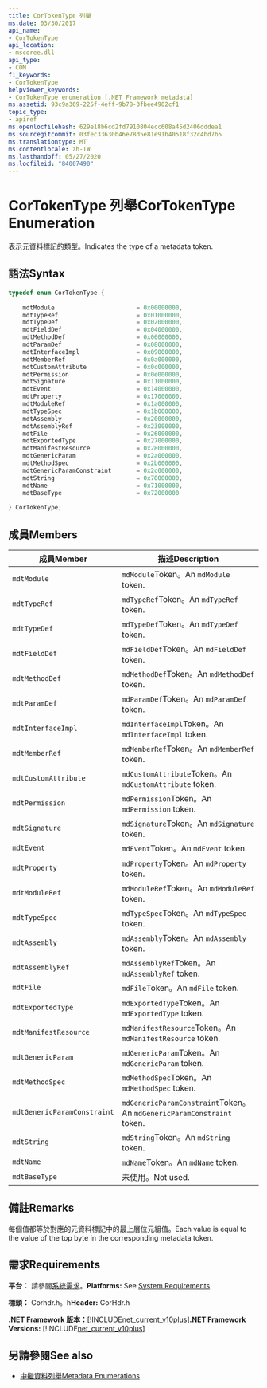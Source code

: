```yaml
---
title: CorTokenType 列舉
ms.date: 03/30/2017
api_name:
- CorTokenType
api_location:
- mscoree.dll
api_type:
- COM
f1_keywords:
- CorTokenType
helpviewer_keywords:
- CorTokenType enumeration [.NET Framework metadata]
ms.assetid: 93c9a369-225f-4eff-9b78-3fbee4902cf1
topic_type:
- apiref
ms.openlocfilehash: 629e18b6cd2fd7910804ecc608a45d2406dddea1
ms.sourcegitcommit: 03fec33630b46e78d5e81e91b40518f32c4bd7b5
ms.translationtype: MT
ms.contentlocale: zh-TW
ms.lasthandoff: 05/27/2020
ms.locfileid: "84007490"
---
```

# <a name="cortokentype-enumeration"></a><span data-ttu-id="1d2b4-102">CorTokenType 列舉</span><span class="sxs-lookup"><span data-stu-id="1d2b4-102">CorTokenType Enumeration</span></span>
<span data-ttu-id="1d2b4-103">表示元資料標記的類型。</span><span class="sxs-lookup"><span data-stu-id="1d2b4-103">Indicates the type of a metadata token.</span></span>  
  
## <a name="syntax"></a><span data-ttu-id="1d2b4-104">語法</span><span class="sxs-lookup"><span data-stu-id="1d2b4-104">Syntax</span></span>  
  
```cpp  
typedef enum CorTokenType {  
  
    mdtModule                       = 0x00000000,  
    mdtTypeRef                      = 0x01000000,  
    mdtTypeDef                      = 0x02000000,  
    mdtFieldDef                     = 0x04000000,  
    mdtMethodDef                    = 0x06000000,  
    mdtParamDef                     = 0x08000000,  
    mdtInterfaceImpl                = 0x09000000,  
    mdtMemberRef                    = 0x0a000000,  
    mdtCustomAttribute              = 0x0c000000,  
    mdtPermission                   = 0x0e000000,  
    mdtSignature                    = 0x11000000,  
    mdtEvent                        = 0x14000000,  
    mdtProperty                     = 0x17000000,  
    mdtModuleRef                    = 0x1a000000,  
    mdtTypeSpec                     = 0x1b000000,  
    mdtAssembly                     = 0x20000000,  
    mdtAssemblyRef                  = 0x23000000,  
    mdtFile                         = 0x26000000,  
    mdtExportedType                 = 0x27000000,  
    mdtManifestResource             = 0x28000000,  
    mdtGenericParam                 = 0x2a000000,  
    mdtMethodSpec                   = 0x2b000000,  
    mdtGenericParamConstraint       = 0x2c000000,  
    mdtString                       = 0x70000000,  
    mdtName                         = 0x71000000,  
    mdtBaseType                     = 0x72000000  
  
} CorTokenType;  
```  
  
## <a name="members"></a><span data-ttu-id="1d2b4-105">成員</span><span class="sxs-lookup"><span data-stu-id="1d2b4-105">Members</span></span>  
  
|<span data-ttu-id="1d2b4-106">成員</span><span class="sxs-lookup"><span data-stu-id="1d2b4-106">Member</span></span>|<span data-ttu-id="1d2b4-107">描述</span><span class="sxs-lookup"><span data-stu-id="1d2b4-107">Description</span></span>|  
|------------|-----------------|  
|`mdtModule`|<span data-ttu-id="1d2b4-108">`mdModule`Token。</span><span class="sxs-lookup"><span data-stu-id="1d2b4-108">An `mdModule` token.</span></span>|  
|`mdtTypeRef`|<span data-ttu-id="1d2b4-109">`mdTypeRef`Token。</span><span class="sxs-lookup"><span data-stu-id="1d2b4-109">An `mdTypeRef` token.</span></span>|  
|`mdtTypeDef`|<span data-ttu-id="1d2b4-110">`mdTypeDef`Token。</span><span class="sxs-lookup"><span data-stu-id="1d2b4-110">An `mdTypeDef` token.</span></span>|  
|`mdtFieldDef`|<span data-ttu-id="1d2b4-111">`mdFieldDef`Token。</span><span class="sxs-lookup"><span data-stu-id="1d2b4-111">An `mdFieldDef` token.</span></span>|  
|`mdtMethodDef`|<span data-ttu-id="1d2b4-112">`mdMethodDef`Token。</span><span class="sxs-lookup"><span data-stu-id="1d2b4-112">An `mdMethodDef` token.</span></span>|  
|`mdtParamDef`|<span data-ttu-id="1d2b4-113">`mdParamDef`Token。</span><span class="sxs-lookup"><span data-stu-id="1d2b4-113">An `mdParamDef` token.</span></span>|  
|`mdtInterfaceImpl`|<span data-ttu-id="1d2b4-114">`mdInterfaceImpl`Token。</span><span class="sxs-lookup"><span data-stu-id="1d2b4-114">An `mdInterfaceImpl` token.</span></span>|  
|`mdtMemberRef`|<span data-ttu-id="1d2b4-115">`mdMemberRef`Token。</span><span class="sxs-lookup"><span data-stu-id="1d2b4-115">An `mdMemberRef` token.</span></span>|  
|`mdtCustomAttribute`|<span data-ttu-id="1d2b4-116">`mdCustomAttribute`Token。</span><span class="sxs-lookup"><span data-stu-id="1d2b4-116">An `mdCustomAttribute` token.</span></span>|  
|`mdtPermission`|<span data-ttu-id="1d2b4-117">`mdPermission`Token。</span><span class="sxs-lookup"><span data-stu-id="1d2b4-117">An `mdPermission` token.</span></span>|  
|`mdtSignature`|<span data-ttu-id="1d2b4-118">`mdSignature`Token。</span><span class="sxs-lookup"><span data-stu-id="1d2b4-118">An `mdSignature` token.</span></span>|  
|`mdtEvent`|<span data-ttu-id="1d2b4-119">`mdEvent`Token。</span><span class="sxs-lookup"><span data-stu-id="1d2b4-119">An `mdEvent` token.</span></span>|  
|`mdtProperty`|<span data-ttu-id="1d2b4-120">`mdProperty`Token。</span><span class="sxs-lookup"><span data-stu-id="1d2b4-120">An `mdProperty` token.</span></span>|  
|`mdtModuleRef`|<span data-ttu-id="1d2b4-121">`mdModuleRef`Token。</span><span class="sxs-lookup"><span data-stu-id="1d2b4-121">An `mdModuleRef` token.</span></span>|  
|`mdtTypeSpec`|<span data-ttu-id="1d2b4-122">`mdTypeSpec`Token。</span><span class="sxs-lookup"><span data-stu-id="1d2b4-122">An `mdTypeSpec` token.</span></span>|  
|`mdtAssembly`|<span data-ttu-id="1d2b4-123">`mdAssembly`Token。</span><span class="sxs-lookup"><span data-stu-id="1d2b4-123">An `mdAssembly` token.</span></span>|  
|`mdtAssemblyRef`|<span data-ttu-id="1d2b4-124">`mdAssemblyRef`Token。</span><span class="sxs-lookup"><span data-stu-id="1d2b4-124">An `mdAssemblyRef` token.</span></span>|  
|`mdtFile`|<span data-ttu-id="1d2b4-125">`mdFile`Token。</span><span class="sxs-lookup"><span data-stu-id="1d2b4-125">An `mdFile` token.</span></span>|  
|`mdtExportedType`|<span data-ttu-id="1d2b4-126">`mdExportedType`Token。</span><span class="sxs-lookup"><span data-stu-id="1d2b4-126">An `mdExportedType` token.</span></span>|  
|`mdtManifestResource`|<span data-ttu-id="1d2b4-127">`mdManifestResource`Token。</span><span class="sxs-lookup"><span data-stu-id="1d2b4-127">An `mdManifestResource` token.</span></span>|  
|`mdtGenericParam`|<span data-ttu-id="1d2b4-128">`mdGenericParam`Token。</span><span class="sxs-lookup"><span data-stu-id="1d2b4-128">An `mdGenericParam` token.</span></span>|  
|`mdtMethodSpec`|<span data-ttu-id="1d2b4-129">`mdMethodSpec`Token。</span><span class="sxs-lookup"><span data-stu-id="1d2b4-129">An `mdMethodSpec` token.</span></span>|  
|`mdtGenericParamConstraint`|<span data-ttu-id="1d2b4-130">`mdGenericParamConstraint`Token。</span><span class="sxs-lookup"><span data-stu-id="1d2b4-130">An `mdGenericParamConstraint` token.</span></span>|  
|`mdtString`|<span data-ttu-id="1d2b4-131">`mdString`Token。</span><span class="sxs-lookup"><span data-stu-id="1d2b4-131">An `mdString` token.</span></span>|  
|`mdtName`|<span data-ttu-id="1d2b4-132">`mdName`Token。</span><span class="sxs-lookup"><span data-stu-id="1d2b4-132">An `mdName` token.</span></span>|  
|`mdtBaseType`|<span data-ttu-id="1d2b4-133">未使用。</span><span class="sxs-lookup"><span data-stu-id="1d2b4-133">Not used.</span></span>|  
  
## <a name="remarks"></a><span data-ttu-id="1d2b4-134">備註</span><span class="sxs-lookup"><span data-stu-id="1d2b4-134">Remarks</span></span>  
 <span data-ttu-id="1d2b4-135">每個值都等於對應的元資料標記中的最上層位元組值。</span><span class="sxs-lookup"><span data-stu-id="1d2b4-135">Each value is equal to the value of the top byte in the corresponding metadata token.</span></span>  
  
## <a name="requirements"></a><span data-ttu-id="1d2b4-136">需求</span><span class="sxs-lookup"><span data-stu-id="1d2b4-136">Requirements</span></span>  
 <span data-ttu-id="1d2b4-137">**平台：** 請參閱[系統需求](../../get-started/system-requirements.md)。</span><span class="sxs-lookup"><span data-stu-id="1d2b4-137">**Platforms:** See [System Requirements](../../get-started/system-requirements.md).</span></span>  
  
 <span data-ttu-id="1d2b4-138">**標頭：** Corhdr.h。h</span><span class="sxs-lookup"><span data-stu-id="1d2b4-138">**Header:** CorHdr.h</span></span>  
  
 <span data-ttu-id="1d2b4-139">**.NET Framework 版本：**[!INCLUDE[net_current_v10plus](../../../../includes/net-current-v10plus-md.md)]</span><span class="sxs-lookup"><span data-stu-id="1d2b4-139">**.NET Framework Versions:** [!INCLUDE[net_current_v10plus](../../../../includes/net-current-v10plus-md.md)]</span></span>  
  
## <a name="see-also"></a><span data-ttu-id="1d2b4-140">另請參閱</span><span class="sxs-lookup"><span data-stu-id="1d2b4-140">See also</span></span>

- [<span data-ttu-id="1d2b4-141">中繼資料列舉</span><span class="sxs-lookup"><span data-stu-id="1d2b4-141">Metadata Enumerations</span></span>](metadata-enumerations.md)
